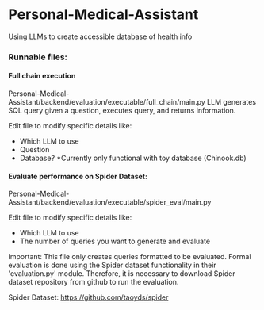 # Personal-Medical-Assistant
Using LLMs to create accessible database of health info



### Runnable files:

#### Full chain execution
Personal-Medical-Assistant/backend/evaluation/executable/full_chain/main.py
LLM generates SQL query given a question, executes query, and returns information. 

Edit file to modify specific details like:
- Which LLM to use
- Question
- Database? *Currently only functional with toy database (Chinook.db)

#### Evaluate performance on Spider Dataset:
Personal-Medical-Assistant/backend/evaluation/executable/spider_eval/main.py

Edit file to modify specific details like:
- Which LLM to use
- The number of queries you want to generate and evaluate

Important: 
    This file only creates queries formatted to be evaluated. Formal evaluation is done using the Spider dataset functionality in their 'evaluation.py' module. Therefore, it is necessary to download Spider dataset repository from github to run the evaluation.  

Spider Dataset: https://github.com/taoyds/spider
